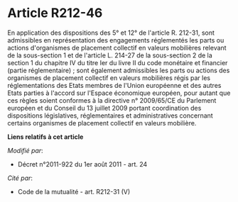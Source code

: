 # Article R212-46

En application des dispositions des 5° et 12° de l'article R. 212-31, sont admissibles en représentation des engagements
réglementés les parts ou actions d'organismes de placement collectif en valeurs mobilières relevant de la sous-section 1 et
de l'article L. 214-27 de la sous-section 2 de la section 1 du chapitre IV du titre Ier du livre II du code monétaire et
financier (partie réglementaire) ; sont également admissibles les parts ou actions des organismes de placement collectif en
valeurs mobilières régis par les réglementations des Etats membres de l'Union européenne  et des autres Etats parties à
l'accord sur l'Espace économique européen, pour autant que ces règles soient conformes à la                      directive n°
2009/65/CE du Parlement européen et du Conseil du 13 juillet 2009 portant coordination des dispositions législatives,
réglementaires et administratives concernant certains organismes de placement collectif en valeurs mobilière.

**Liens relatifs à cet article**

_Modifié par_:

  - Décret n°2011-922 du 1er août 2011 - art. 24

_Cité par_:

  - Code de la mutualité - art. R212-31 (V)
